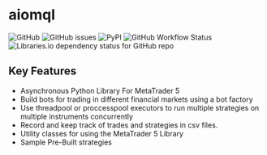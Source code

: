 # aiomql
![GitHub](https://img.shields.io/github/license/ichinga-samuel/aiomql?style=plastic)
![GitHub issues](https://img.shields.io/github/issues/ichinga-samuel/aiomql?style=plastic)
![PyPI](https://img.shields.io/pypi/v/aiomql)
![GitHub Workflow Status](https://img.shields.io/github/workflow/status/ichinga-samuel/aiomql/push)
![Libraries.io dependency status for GitHub repo](https://img.shields.io/librariesio/github/ichinga-samuel/aiomql)

## Key Features
- Asynchronous Python Library For MetaTrader 5
- Build bots for trading in different financial markets using a bot factory
- Use threadpool or proccesspool executors to run multiple strategies on multiple instruments concurrently
- Record and keep track of trades and strategies in csv files.
- Utility classes for using the MetaTrader 5 Library
- Sample Pre-Built strategies
